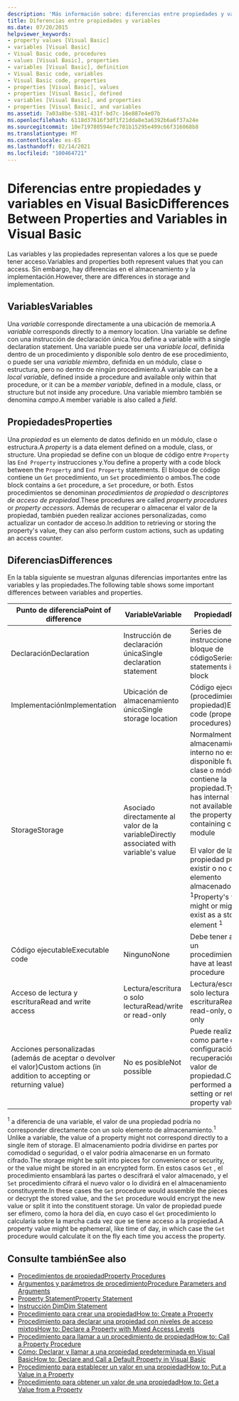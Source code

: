 ```yaml
---
description: 'Más información sobre: diferencias entre propiedades y variables en Visual Basic'
title: Diferencias entre propiedades y variables
ms.date: 07/20/2015
helpviewer_keywords:
- property values [Visual Basic]
- variables [Visual Basic]
- Visual Basic code, procedures
- values [Visual Basic], properties
- variables [Visual Basic], definition
- Visual Basic code, variables
- Visual Basic code, properties
- properties [Visual Basic], values
- properties [Visual Basic], defined
- variables [Visual Basic], and properties
- properties [Visual Basic], and variables
ms.assetid: 7a03a8be-5381-431f-bd7c-16e887e4e07b
ms.openlocfilehash: 6118d37616f3df1f21dda8e3a6392b6a6f37a24e
ms.sourcegitcommit: 10e719780594efc781b15295e499c66f316068b8
ms.translationtype: MT
ms.contentlocale: es-ES
ms.lasthandoff: 02/14/2021
ms.locfileid: "100464721"
---
```

# <a name="differences-between-properties-and-variables-in-visual-basic"></a><span data-ttu-id="54c31-103">Diferencias entre propiedades y variables en Visual Basic</span><span class="sxs-lookup"><span data-stu-id="54c31-103">Differences Between Properties and Variables in Visual Basic</span></span>

<span data-ttu-id="54c31-104">Las variables y las propiedades representan valores a los que se puede tener acceso.</span><span class="sxs-lookup"><span data-stu-id="54c31-104">Variables and properties both represent values that you can access.</span></span> <span data-ttu-id="54c31-105">Sin embargo, hay diferencias en el almacenamiento y la implementación.</span><span class="sxs-lookup"><span data-stu-id="54c31-105">However, there are differences in storage and implementation.</span></span>  
  
## <a name="variables"></a><span data-ttu-id="54c31-106">Variables</span><span class="sxs-lookup"><span data-stu-id="54c31-106">Variables</span></span>  

 <span data-ttu-id="54c31-107">Una *variable* corresponde directamente a una ubicación de memoria.</span><span class="sxs-lookup"><span data-stu-id="54c31-107">A *variable* corresponds directly to a memory location.</span></span> <span data-ttu-id="54c31-108">Una variable se define con una instrucción de declaración única.</span><span class="sxs-lookup"><span data-stu-id="54c31-108">You define a variable with a single declaration statement.</span></span> <span data-ttu-id="54c31-109">Una variable puede ser una *variable local*, definida dentro de un procedimiento y disponible solo dentro de ese procedimiento, o puede ser una *variable miembro*, definida en un módulo, clase o estructura, pero no dentro de ningún procedimiento.</span><span class="sxs-lookup"><span data-stu-id="54c31-109">A variable can be a *local variable*, defined inside a procedure and available only within that procedure, or it can be a *member variable*, defined in a module, class, or structure but not inside any procedure.</span></span> <span data-ttu-id="54c31-110">Una variable miembro también se denomina *campo*.</span><span class="sxs-lookup"><span data-stu-id="54c31-110">A member variable is also called a *field*.</span></span>  
  
## <a name="properties"></a><span data-ttu-id="54c31-111">Propiedades</span><span class="sxs-lookup"><span data-stu-id="54c31-111">Properties</span></span>  

 <span data-ttu-id="54c31-112">Una *propiedad* es un elemento de datos definido en un módulo, clase o estructura.</span><span class="sxs-lookup"><span data-stu-id="54c31-112">A *property* is a data element defined on a module, class, or structure.</span></span> <span data-ttu-id="54c31-113">Una propiedad se define con un bloque de código entre `Property` las `End Property` instrucciones y.</span><span class="sxs-lookup"><span data-stu-id="54c31-113">You define a property with a code block between the `Property` and `End Property` statements.</span></span> <span data-ttu-id="54c31-114">El bloque de código contiene un `Get` procedimiento, un `Set` procedimiento o ambos.</span><span class="sxs-lookup"><span data-stu-id="54c31-114">The code block contains a `Get` procedure, a `Set` procedure, or both.</span></span> <span data-ttu-id="54c31-115">Estos procedimientos se denominan *procedimientos de propiedad* o *descriptores de acceso de propiedad*.</span><span class="sxs-lookup"><span data-stu-id="54c31-115">These procedures are called *property procedures* or *property accessors*.</span></span> <span data-ttu-id="54c31-116">Además de recuperar o almacenar el valor de la propiedad, también pueden realizar acciones personalizadas, como actualizar un contador de acceso.</span><span class="sxs-lookup"><span data-stu-id="54c31-116">In addition to retrieving or storing the property's value, they can also perform custom actions, such as updating an access counter.</span></span>  
  
## <a name="differences"></a><span data-ttu-id="54c31-117">Diferencias</span><span class="sxs-lookup"><span data-stu-id="54c31-117">Differences</span></span>  

 <span data-ttu-id="54c31-118">En la tabla siguiente se muestran algunas diferencias importantes entre las variables y las propiedades.</span><span class="sxs-lookup"><span data-stu-id="54c31-118">The following table shows some important differences between variables and properties.</span></span>  
  
|<span data-ttu-id="54c31-119">Punto de diferencia</span><span class="sxs-lookup"><span data-stu-id="54c31-119">Point of difference</span></span>|<span data-ttu-id="54c31-120">Variable</span><span class="sxs-lookup"><span data-stu-id="54c31-120">Variable</span></span>|<span data-ttu-id="54c31-121">Propiedad</span><span class="sxs-lookup"><span data-stu-id="54c31-121">Property</span></span>|  
|-------------------------|--------------|--------------|  
|<span data-ttu-id="54c31-122">Declaración</span><span class="sxs-lookup"><span data-stu-id="54c31-122">Declaration</span></span>|<span data-ttu-id="54c31-123">Instrucción de declaración única</span><span class="sxs-lookup"><span data-stu-id="54c31-123">Single declaration statement</span></span>|<span data-ttu-id="54c31-124">Series de instrucciones en un bloque de código</span><span class="sxs-lookup"><span data-stu-id="54c31-124">Series of statements in a code block</span></span>|  
|<span data-ttu-id="54c31-125">Implementación</span><span class="sxs-lookup"><span data-stu-id="54c31-125">Implementation</span></span>|<span data-ttu-id="54c31-126">Ubicación de almacenamiento único</span><span class="sxs-lookup"><span data-stu-id="54c31-126">Single storage location</span></span>|<span data-ttu-id="54c31-127">Código ejecutable (procedimientos de propiedad)</span><span class="sxs-lookup"><span data-stu-id="54c31-127">Executable code (property procedures)</span></span>|  
|<span data-ttu-id="54c31-128">Storage</span><span class="sxs-lookup"><span data-stu-id="54c31-128">Storage</span></span>|<span data-ttu-id="54c31-129">Asociado directamente al valor de la variable</span><span class="sxs-lookup"><span data-stu-id="54c31-129">Directly associated with variable's value</span></span>|<span data-ttu-id="54c31-130">Normalmente, el almacenamiento interno no está disponible fuera de la clase o módulo que contiene la propiedad.</span><span class="sxs-lookup"><span data-stu-id="54c31-130">Typically has internal storage not available outside the property's containing class or module</span></span><br /><br /> <span data-ttu-id="54c31-131">El valor de la propiedad puede existir o no como un elemento almacenado <sup>1</sup></span><span class="sxs-lookup"><span data-stu-id="54c31-131">Property's value might or might not exist as a stored element <sup>1</sup></span></span>|  
|<span data-ttu-id="54c31-132">Código ejecutable</span><span class="sxs-lookup"><span data-stu-id="54c31-132">Executable code</span></span>|<span data-ttu-id="54c31-133">Ninguno</span><span class="sxs-lookup"><span data-stu-id="54c31-133">None</span></span>|<span data-ttu-id="54c31-134">Debe tener al menos un procedimiento.</span><span class="sxs-lookup"><span data-stu-id="54c31-134">Must have at least one procedure</span></span>|  
|<span data-ttu-id="54c31-135">Acceso de lectura y escritura</span><span class="sxs-lookup"><span data-stu-id="54c31-135">Read and write access</span></span>|<span data-ttu-id="54c31-136">Lectura/escritura o solo lectura</span><span class="sxs-lookup"><span data-stu-id="54c31-136">Read/write or read-only</span></span>|<span data-ttu-id="54c31-137">Lectura/escritura, solo lectura o solo escritura</span><span class="sxs-lookup"><span data-stu-id="54c31-137">Read/write, read-only, or write-only</span></span>|  
|<span data-ttu-id="54c31-138">Acciones personalizadas (además de aceptar o devolver el valor)</span><span class="sxs-lookup"><span data-stu-id="54c31-138">Custom actions (in addition to accepting or returning value)</span></span>|<span data-ttu-id="54c31-139">No es posible</span><span class="sxs-lookup"><span data-stu-id="54c31-139">Not possible</span></span>|<span data-ttu-id="54c31-140">Puede realizarse como parte de la configuración o la recuperación de un valor de propiedad.</span><span class="sxs-lookup"><span data-stu-id="54c31-140">Can be performed as part of setting or retrieving property value</span></span>|  
  
 <span data-ttu-id="54c31-141"><sup>1</sup> a diferencia de una variable, el valor de una propiedad podría no corresponder directamente con un solo elemento de almacenamiento.</span><span class="sxs-lookup"><span data-stu-id="54c31-141"><sup>1</sup> Unlike a variable, the value of a property might not correspond directly to a single item of storage.</span></span> <span data-ttu-id="54c31-142">El almacenamiento podría dividirse en partes por comodidad o seguridad, o el valor podría almacenarse en un formato cifrado.</span><span class="sxs-lookup"><span data-stu-id="54c31-142">The storage might be split into pieces for convenience or security, or the value might be stored in an encrypted form.</span></span> <span data-ttu-id="54c31-143">En estos casos `Get` , el procedimiento ensamblará las partes o descifrará el valor almacenado, y el `Set` procedimiento cifrará el nuevo valor o lo dividirá en el almacenamiento constituyente.</span><span class="sxs-lookup"><span data-stu-id="54c31-143">In these cases the `Get` procedure would assemble the pieces or decrypt the stored value, and the `Set` procedure would encrypt the new value or split it into the constituent storage.</span></span> <span data-ttu-id="54c31-144">Un valor de propiedad puede ser efímero, como la hora del día, en cuyo caso el `Get` procedimiento lo calcularía sobre la marcha cada vez que se tiene acceso a la propiedad.</span><span class="sxs-lookup"><span data-stu-id="54c31-144">A property value might be ephemeral, like time of day, in which case the `Get` procedure would calculate it on the fly each time you access the property.</span></span>  
  
## <a name="see-also"></a><span data-ttu-id="54c31-145">Consulte también</span><span class="sxs-lookup"><span data-stu-id="54c31-145">See also</span></span>

- [<span data-ttu-id="54c31-146">Procedimientos de propiedad</span><span class="sxs-lookup"><span data-stu-id="54c31-146">Property Procedures</span></span>](./property-procedures.md)
- [<span data-ttu-id="54c31-147">Argumentos y parámetros de procedimiento</span><span class="sxs-lookup"><span data-stu-id="54c31-147">Procedure Parameters and Arguments</span></span>](./procedure-parameters-and-arguments.md)
- [<span data-ttu-id="54c31-148">Property Statement</span><span class="sxs-lookup"><span data-stu-id="54c31-148">Property Statement</span></span>](../../../language-reference/statements/property-statement.md)
- [<span data-ttu-id="54c31-149">Instrucción Dim</span><span class="sxs-lookup"><span data-stu-id="54c31-149">Dim Statement</span></span>](../../../language-reference/statements/dim-statement.md)
- [<span data-ttu-id="54c31-150">Procedimiento para crear una propiedad</span><span class="sxs-lookup"><span data-stu-id="54c31-150">How to: Create a Property</span></span>](./how-to-create-a-property.md)
- [<span data-ttu-id="54c31-151">Procedimiento para declarar una propiedad con niveles de acceso mixtos</span><span class="sxs-lookup"><span data-stu-id="54c31-151">How to: Declare a Property with Mixed Access Levels</span></span>](./how-to-declare-a-property-with-mixed-access-levels.md)
- [<span data-ttu-id="54c31-152">Procedimiento para llamar a un procedimiento de propiedad</span><span class="sxs-lookup"><span data-stu-id="54c31-152">How to: Call a Property Procedure</span></span>](./how-to-call-a-property-procedure.md)
- [<span data-ttu-id="54c31-153">Cómo: Declarar y llamar a una propiedad predeterminada en Visual Basic</span><span class="sxs-lookup"><span data-stu-id="54c31-153">How to: Declare and Call a Default Property in Visual Basic</span></span>](./how-to-declare-and-call-a-default-property.md)
- [<span data-ttu-id="54c31-154">Procedimiento para establecer un valor en una propiedad</span><span class="sxs-lookup"><span data-stu-id="54c31-154">How to: Put a Value in a Property</span></span>](./how-to-put-a-value-in-a-property.md)
- [<span data-ttu-id="54c31-155">Procedimiento para obtener un valor de una propiedad</span><span class="sxs-lookup"><span data-stu-id="54c31-155">How to: Get a Value from a Property</span></span>](./how-to-get-a-value-from-a-property.md)
